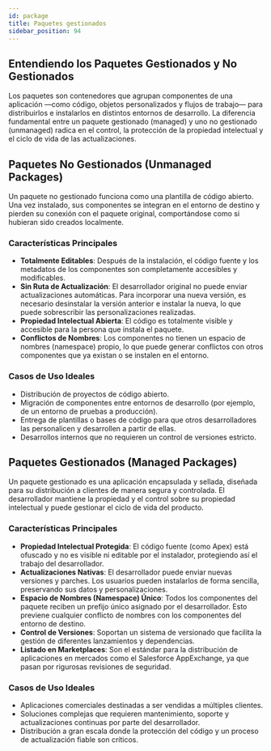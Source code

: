 ```yaml
---
id: package
title: Paquetes gestionados
sidebar_position: 94
---
```


## Entendiendo los Paquetes Gestionados y No Gestionados
Los paquetes son contenedores que agrupan componentes de una aplicación —como código, objetos personalizados y flujos de trabajo— para distribuirlos e instalarlos en distintos entornos de desarrollo. La diferencia fundamental entre un paquete gestionado (managed) y uno no gestionado (unmanaged) radica en el control, la protección de la propiedad intelectual y el ciclo de vida de las actualizaciones.


## Paquetes No Gestionados (Unmanaged Packages)
Un paquete no gestionado funciona como una plantilla de código abierto. Una vez instalado, sus componentes se integran en el entorno de destino y pierden su conexión con el paquete original, comportándose como si hubieran sido creados localmente.

### Características Principales
- **Totalmente Editables**: Después de la instalación, el código fuente y los metadatos de los componentes son completamente accesibles y modificables.
- **Sin Ruta de Actualización**: El desarrollador original no puede enviar actualizaciones automáticas. Para incorporar una nueva versión, es necesario desinstalar la versión anterior e instalar la nueva, lo que puede sobrescribir las personalizaciones realizadas.
- **Propiedad Intelectual Abierta**: El código es totalmente visible y accesible para la persona que instala el paquete.
- **Conflictos de Nombres**: Los componentes no tienen un espacio de nombres (namespace) propio, lo que puede generar conflictos con otros componentes que ya existan o se instalen en el entorno.

### Casos de Uso Ideales
- Distribución de proyectos de código abierto.
- Migración de componentes entre entornos de desarrollo (por ejemplo, de un entorno de pruebas a producción).
- Entrega de plantillas o bases de código para que otros desarrolladores las personalicen y desarrollen a partir de ellas.
- Desarrollos internos que no requieren un control de versiones estricto.


## Paquetes Gestionados (Managed Packages)
Un paquete gestionado es una aplicación encapsulada y sellada, diseñada para su distribución a clientes de manera segura y controlada. El desarrollador mantiene la propiedad y el control sobre su propiedad intelectual y puede gestionar el ciclo de vida del producto.

### Características Principales
- **Propiedad Intelectual Protegida**: El código fuente (como Apex) está ofuscado y no es visible ni editable por el instalador, protegiendo así el trabajo del desarrollador.
- **Actualizaciones Nativas**: El desarrollador puede enviar nuevas versiones y parches. Los usuarios pueden instalarlos de forma sencilla, preservando sus datos y personalizaciones.
- **Espacio de Nombres (Namespace) Único**: Todos los componentes del paquete reciben un prefijo único asignado por el desarrollador. Esto previene cualquier conflicto de nombres con los componentes del entorno de destino.
- **Control de Versiones**: Soportan un sistema de versionado que facilita la gestión de diferentes lanzamientos y dependencias.
- **Listado en Marketplaces**: Son el estándar para la distribución de aplicaciones en mercados como el Salesforce AppExchange, ya que pasan por rigurosas revisiones de seguridad.

### Casos de Uso Ideales
- Aplicaciones comerciales destinadas a ser vendidas a múltiples clientes.
- Soluciones complejas que requieren mantenimiento, soporte y actualizaciones continuas por parte del desarrollador.
- Distribución a gran escala donde la protección del código y un proceso de actualización fiable son críticos.